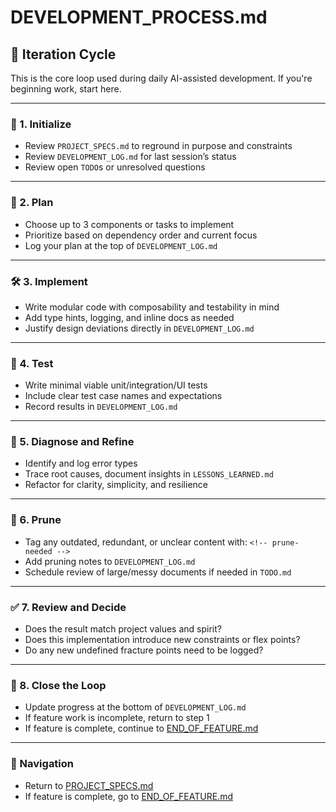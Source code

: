 # DEVELOPMENT_PROCESS.md

## 🔁 Iteration Cycle
This is the core loop used during daily AI-assisted development. If you're beginning work, start here.

---

### 🧭 1. Initialize
- Review `PROJECT_SPECS.md` to reground in purpose and constraints
- Review `DEVELOPMENT_LOG.md` for last session’s status
- Review open `TODO`s or unresolved questions

---

### 🧠 2. Plan
- Choose up to 3 components or tasks to implement
- Prioritize based on dependency order and current focus
- Log your plan at the top of `DEVELOPMENT_LOG.md`

---

### 🛠️ 3. Implement
- Write modular code with composability and testability in mind
- Add type hints, logging, and inline docs as needed
- Justify design deviations directly in `DEVELOPMENT_LOG.md`

---

### 🧪 4. Test
- Write minimal viable unit/integration/UI tests
- Include clear test case names and expectations
- Record results in `DEVELOPMENT_LOG.md`

---

### 🧹 5. Diagnose and Refine
- Identify and log error types
- Trace root causes, document insights in `LESSONS_LEARNED.md`
- Refactor for clarity, simplicity, and resilience

---

### 🧽 6. Prune
- Tag any outdated, redundant, or unclear content with: `<!-- prune-needed -->`
- Add pruning notes to `DEVELOPMENT_LOG.md`
- Schedule review of large/messy documents if needed in `TODO.md`

---

### ✅ 7. Review and Decide
- Does the result match project values and spirit?
- Does this implementation introduce new constraints or flex points?
- Do any new undefined fracture points need to be logged?

---

### 📘 8. Close the Loop
- Update progress at the bottom of `DEVELOPMENT_LOG.md`
- If feature work is incomplete, return to step 1
- If feature is complete, continue to [END_OF_FEATURE.md](./END_OF_FEATURE.md)

---

### 🔄 Navigation
- Return to [PROJECT_SPECS.md](./PROJECT_SPECS.md)
- If feature is complete, go to [END_OF_FEATURE.md](./END_OF_FEATURE.md)
